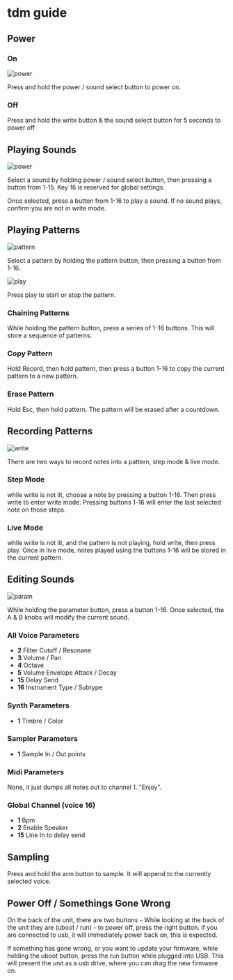# tdm guide

## Power

### On

![power](https://user-images.githubusercontent.com/1597/169668001-5d3b0e36-71a3-4dd1-bae7-5c0edf356702.png)

Press and hold the power / sound select button to power on.

### Off

Press and hold the write button & the sound select button for 5 seconds to power off

## Playing Sounds

![power](https://user-images.githubusercontent.com/1597/169668001-5d3b0e36-71a3-4dd1-bae7-5c0edf356702.png)

Select a sound by holding power / sound select button, then pressing a button from 1-15. Key 16 is reserved for global settings.

Once selected, press a button from 1-16 to play a sound. If no sound plays, confirm you are not in write mode.

## Playing Patterns

![pattern](https://user-images.githubusercontent.com/1597/169668019-7df65cb7-40dc-4ac1-8541-8dec7e7adfff.png)

Select a pattern by holding the pattern button, then pressing a button from 1-16.

![play](https://user-images.githubusercontent.com/1597/169668011-9c127b89-8b1f-47b5-baec-abeadbfedf33.png)

Press play to start or stop the pattern.

### Chaining Patterns

While holding the pattern button, press a series of 1-16 buttons. This will store a sequence of patterns.

### Copy Pattern

Hold Record, then hold pattern, then press a button 1-16 to copy the current pattern to a new pattern.

### Erase Pattern

Hold Esc, then hold pattern. The pattern will be erased after a countdown.

## Recording Patterns

![write](https://user-images.githubusercontent.com/1597/169668262-6371d1e9-344a-4a2b-99ea-440e1cf02921.png)

There are two ways to record notes into a pattern, step mode & live mode.

### Step Mode

while write is not lit, choose a note by pressing a button 1-16. Then press write to enter write mode. Pressing buttons 1-16 will enter the last selected note on those steps.

### Live Mode

while write is not lit, and the pattern is not playing, hold write, then press play. Once in live mode, notes played using the buttons 1-16 will be stored in the current pattern.

## Editing Sounds

![param](https://user-images.githubusercontent.com/1597/169668189-a29952e5-dec4-4509-9335-b1395ced9cce.png)

While holding the parameter button, press a button 1-16. Once selected, the A & B knobs will modify the current sound.

### All Voice Parameters

- **2** Filter Cutoff / Resonane
- **3** Volume / Pan
- **4** Octave
- **5** Volume Envelope Attack / Decay
- **15** Delay Send
- **16** Instrument Type / Subtype

### Synth Parameters
- **1** Timbre / Color

### Sampler Parameters
- **1** Sample In / Out points

### Midi Parameters 

None, it just dumps all notes out to channel 1. "Enjoy".

### Global Channel (voice 16)
- **1** Bpm
- **2** Enable Speaker
- **15** Line In to delay send

## Sampling

Press and hold the arm button to sample. It will append to the currently selected voice.

## Power Off / Somethings Gone Wrong

On the back of the unit, there are two buttons - While looking at the back of the unit they are (uboot / run) - to power off, press the right button. If you are connected to usb, it will immediately power back on, this is expected.

If something has gone wrong, or you want to update your firmware, while holding the uboot button, press the run button while plugged into USB. This will present the unit as a usb drive, where you can drag the new firmware on.
